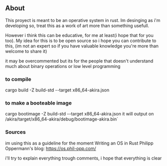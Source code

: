 ## About
This proyect is meant to be an operative system in rust.
Im desinging as i'm developing so, treat this as a work of art more than something usefull.

However i think this can be educative, for me at least(i hope that for you too).
My idea for this is to be open source so i hope you can contribute to this, (im not an expert so 
if you have valuable knowledge you're more than welcome to share it)

it may be overcommented but its for the people that doesn't understand much about binary operations or low level programming

### to compile
cargo build -Z build-std --target x86_64-akira.json
### to make a booteable image
cargo bootimage -Z build-std --target x86_64-akira.json
it will output on /akira/target/x86_64-akira/debug/bootimage-akira.bin`


### Sources
im using this as a guideline for the moment
Writing an OS in Rust Philipp Oppermann's blog: https://os.phil-opp.com/


i'll try to explain everything trough comments, i hope that everything is clear

